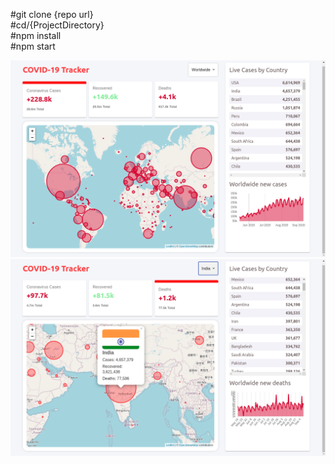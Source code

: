 #git clone {repo url} <br/>
#cd/{ProjectDirectory} <br/>
#npm install <br/>
#npm start <br/>

![alt text](https://github.com/bitlucky/Covid-19-tracker/blob/master/samples/Covid_Tracker.png)
![alt text](https://github.com/bitlucky/Covid-19-tracker/blob/master/samples/covid_tracker2.png)

